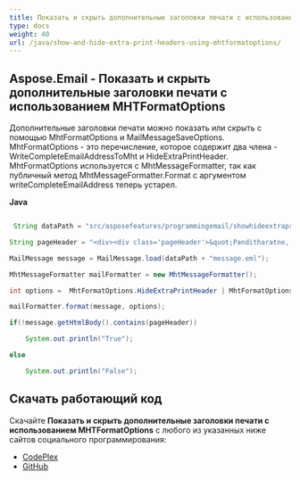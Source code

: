 ```yaml
---
title: Показать и скрыть дополнительные заголовки печати с использованием MHTFormatOptions
type: docs
weight: 40
url: /java/show-and-hide-extra-print-headers-using-mhtformatoptions/
---
```


## **Aspose.Email - Показать и скрыть дополнительные заголовки печати с использованием MHTFormatOptions**
Дополнительные заголовки печати можно показать или скрыть с помощью MhtFormatOptions и MailMessageSaveOptions. MhtFormatOptions - это перечисление, которое содержит два члена - WriteCompleteEmailAddressToMht и HideExtraPrintHeader. MhtFormatOptions используется с MhtMessageFormatter, так как публичный метод MhtMessageFormatter.Format с аргументом writeCompleteEmailAddress теперь устарел.

**Java**

```java

 String dataPath = "src/asposefeatures/programmingemail/showhideextraprintheaders/data/";

String pageHeader = "<div><div class='pageHeader'>&quot;Panditharatne, Mithra&quot; &lt;mithra.panditharatne@cibc.com&gt;<hr/></div>";

MailMessage message = MailMessage.load(dataPath + "message.eml");

MhtMessageFormatter mailFormatter = new MhtMessageFormatter();

int options =  MhtFormatOptions.HideExtraPrintHeader | MhtFormatOptions.WriteCompleteEmailAddressToMht;

mailFormatter.format(message, options);

if(!message.getHtmlBody().contains(pageHeader))

	System.out.println("True");

else

	System.out.println("False");

```
## **Скачать работающий код**
Скачайте **Показать и скрыть дополнительные заголовки печати с использованием MHTFormatOptions** с любого из указанных ниже сайтов социального программирования:

- [CodePlex](https://asposeapachepoi.codeplex.com/releases)
- [GitHub](https://github.com/aspose-email/Aspose.Email-for-Java/releases)